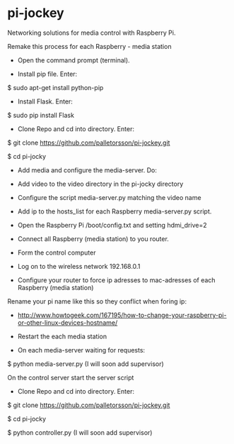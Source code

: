 # pi-jockey
Networking solutions for media control with Raspberry Pi.

Remake this process for each Raspberry - media station  

* Open the command prompt (terminal). 

* Install pip file. Enter:

$ sudo apt-get install python-pip

* Install Flask. Enter:

$ sudo pip install Flask

* Clone Repo and cd into directory. Enter:

$ git clone https://github.com/palletorsson/pi-jockey.git

$ cd pi-jocky

* Add media and configure the media-server. Do: 

* Add video to the video directory in the pi-jocky directory

* Configure the script media-server.py matching the video name

* Add ip to the hosts_list for each Raspberry media-server.py script.

* Open the Raspberry Pi /boot/config.txt and setting hdmi_drive=2

* Connect all Raspberry (media station) to you router. 

* Form the control computer

* Log on to the wireless network 192.168.0.1 

* Configure your router to force ip adresses to mac-adresses of each Raspberry (media station) 

Rename your pi name like this so they conflict when foring ip: 
* http://www.howtogeek.com/167195/how-to-change-your-raspberry-pi-or-other-linux-devices-hostname/

* Restart the each media station  

* On each media-server waiting for requests: 

$ python media-server.py (I will soon add supervisor)

On the control server start the server script

* Clone Repo and cd into directory. Enter:

$ git clone https://github.com/palletorsson/pi-jockey.git

$ cd pi-jocky

$ python controller.py (I will soon add supervisor)

